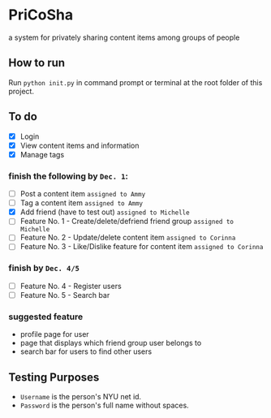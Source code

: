 # PriCoSha
a system for privately sharing content items among groups of people

## How to run
Run `python init.py` in command prompt or terminal at the root folder of this project.

## To do
- [x] Login
- [x] View content items and information
- [x] Manage tags
### finish the following by `Dec. 1`:
- [ ] Post a content item `assigned to Ammy`
- [ ] Tag a content item `assigned to Ammy`
- [x] Add friend (have to test out) `assigned to Michelle`
- [ ] Feature No. 1 - Create/delete/defriend friend group `assigned to Michelle`
- [ ] Feature No. 2 - Update/delete content item `assigned to Corinna`
- [ ] Feature No. 3 - Like/Dislike feature for content item `assigned to Corinna`
### finish by `Dec. 4/5`
- [ ] Feature No. 4 - Register users
- [ ] Feature No. 5 - Search bar
### suggested feature
- profile page for user
- page that displays which friend group user belongs to
- search bar for users to find other users

## Testing Purposes
- `Username` is the person's NYU net id.
- `Password` is the person's full name without spaces.
